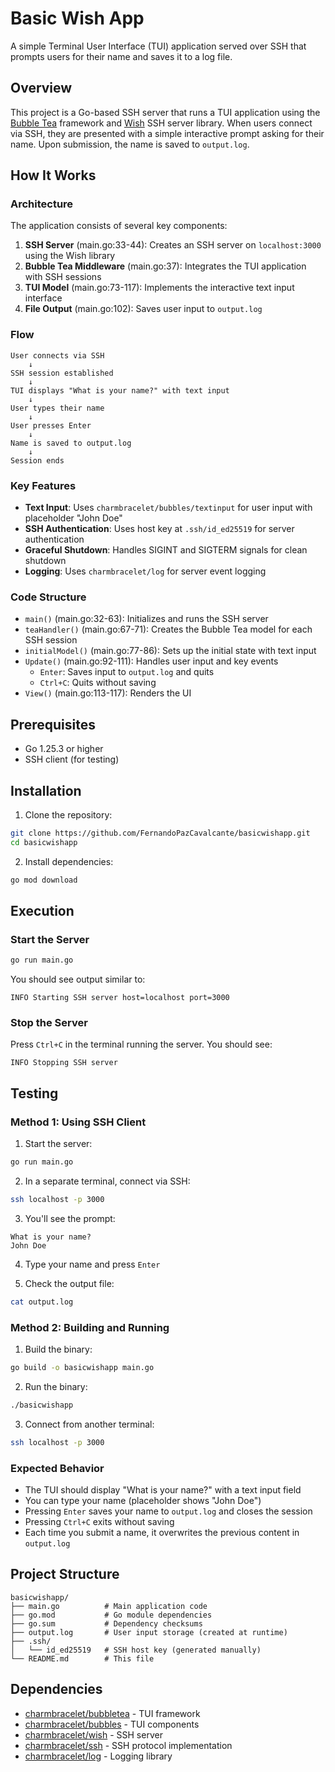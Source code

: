 # Basic Wish App

A simple Terminal User Interface (TUI) application served over SSH that prompts users for their name and saves it to a log file.

## Overview

This project is a Go-based SSH server that runs a TUI application using the [Bubble Tea](https://github.com/charmbracelet/bubbletea) framework and [Wish](https://github.com/charmbracelet/wish) SSH server library. When users connect via SSH, they are presented with a simple interactive prompt asking for their name. Upon submission, the name is saved to `output.log`.

## How It Works

### Architecture

The application consists of several key components:

1. **SSH Server** (main.go:33-44): Creates an SSH server on `localhost:3000` using the Wish library
2. **Bubble Tea Middleware** (main.go:37): Integrates the TUI application with SSH sessions
3. **TUI Model** (main.go:73-117): Implements the interactive text input interface
4. **File Output** (main.go:102): Saves user input to `output.log`

### Flow

```
User connects via SSH
    ↓
SSH session established
    ↓
TUI displays "What is your name?" with text input
    ↓
User types their name
    ↓
User presses Enter
    ↓
Name is saved to output.log
    ↓
Session ends
```

### Key Features

- **Text Input**: Uses `charmbracelet/bubbles/textinput` for user input with placeholder "John Doe"
- **SSH Authentication**: Uses host key at `.ssh/id_ed25519` for server authentication
- **Graceful Shutdown**: Handles SIGINT and SIGTERM signals for clean shutdown
- **Logging**: Uses `charmbracelet/log` for server event logging

### Code Structure

- `main()` (main.go:32-63): Initializes and runs the SSH server
- `teaHandler()` (main.go:67-71): Creates the Bubble Tea model for each SSH session
- `initialModel()` (main.go:77-86): Sets up the initial state with text input
- `Update()` (main.go:92-111): Handles user input and key events
  - `Enter`: Saves input to `output.log` and quits
  - `Ctrl+C`: Quits without saving
- `View()` (main.go:113-117): Renders the UI

## Prerequisites

- Go 1.25.3 or higher
- SSH client (for testing)

## Installation

1. Clone the repository:
```bash
git clone https://github.com/FernandoPazCavalcante/basicwishapp.git
cd basicwishapp
```

2. Install dependencies:
```bash
go mod download
```

## Execution

### Start the Server

```bash
go run main.go
```

You should see output similar to:
```
INFO Starting SSH server host=localhost port=3000
```

### Stop the Server

Press `Ctrl+C` in the terminal running the server. You should see:
```
INFO Stopping SSH server
```

## Testing

### Method 1: Using SSH Client

1. Start the server:
```bash
go run main.go
```

2. In a separate terminal, connect via SSH:
```bash
ssh localhost -p 3000
```

3. You'll see the prompt:
```
What is your name?
John Doe
```

4. Type your name and press `Enter`

5. Check the output file:
```bash
cat output.log
```

### Method 2: Building and Running

1. Build the binary:
```bash
go build -o basicwishapp main.go
```

2. Run the binary:
```bash
./basicwishapp
```

3. Connect from another terminal:
```bash
ssh localhost -p 3000
```

### Expected Behavior

- The TUI should display "What is your name?" with a text input field
- You can type your name (placeholder shows "John Doe")
- Pressing `Enter` saves your name to `output.log` and closes the session
- Pressing `Ctrl+C` exits without saving
- Each time you submit a name, it overwrites the previous content in `output.log`

## Project Structure

```
basicwishapp/
├── main.go          # Main application code
├── go.mod           # Go module dependencies
├── go.sum           # Dependency checksums
├── output.log       # User input storage (created at runtime)
├── .ssh/
│   └── id_ed25519   # SSH host key (generated manually)
└── README.md        # This file
```

## Dependencies

- [charmbracelet/bubbletea](https://github.com/charmbracelet/bubbletea) - TUI framework
- [charmbracelet/bubbles](https://github.com/charmbracelet/bubbles) - TUI components
- [charmbracelet/wish](https://github.com/charmbracelet/wish) - SSH server
- [charmbracelet/ssh](https://github.com/charmbracelet/ssh) - SSH protocol implementation
- [charmbracelet/log](https://github.com/charmbracelet/log) - Logging library
